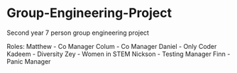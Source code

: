 # Group-Engineering-Project
Second year 7 person group engineering project

Roles:
Matthew - Co Manager
Colum - Co Manager
Daniel - Only Coder
Kadeem - Diversity
Zey - Women in STEM
Nickson - Testing Manager
Finn - Panic Manager

